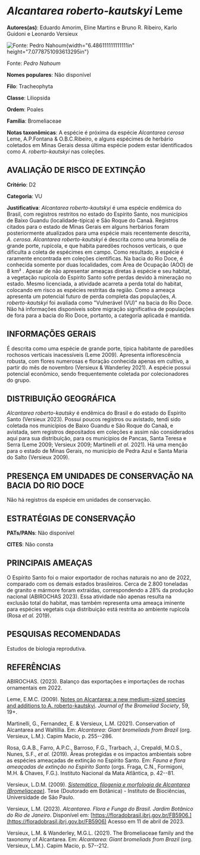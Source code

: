 # *Alcantarea roberto-kautskyi* Leme

**Autores(as)**: Eduardo Amorim, Eline Martins e Bruno R. Ribeiro, Karlo Guidoni e Leonardo Versieux

![Fonte: Pedro Nahoum](media/rId20.png){width="6.486111111111111in" height="7.0778751093613295in"}

Fonte: *Pedro Nahoum*

**Nomes populares**: Não disponível

**Filo**: Tracheophyta

**Classe**: Liliopsida

**Ordem**: Poales

**Família**: Bromeliaceae

**Notas taxonômicas**: A espécie é próxima da espécie *Alcantarea cerosa* Leme, A.P.Fontana & O.B.C.Ribeiro, e alguns espécimes de herbário coletados em Minas Gerais dessa última espécie podem estar identificados como *A. roberto-kautskyi* nas coleções.

## AVALIAÇÃO DE RISCO DE EXTINÇÃO

**Critério**: D2

**Categoria**: VU

**Justificativa**: *Alcantarea roberto-kautskyi* é uma espécie endêmica do Brasil, com registros restritos no estado do Espírito Santo, nos municípios de Baixo Guandu (localidade-típica) e São Roque do Canaã.  Registros citados para o estado de Minas Gerais em alguns herbários foram posteriormente atualizados para uma espécie mais recentemente descrita, *A. cerosa*. *Alcantarea roberto-kautskyi* é descrita como uma bromélia de grande porte, rupícola, e que habita paredões rochosos verticais, o que dificulta a coleta de espécimes em campo. Como resultado, a espécie é raramente encontrada em coleções científicas. Na bacia do Rio Doce, é conhecida somente por duas localidades, com Área de Ocupação (AOO) de 8 km² . Apesar de não apresentar ameaças diretas à espécie e seu habitat, a vegetação rupícola do Espírito Santo sofre perdas devido à mineração no estado. Mesmo licenciada, a atividade acarreta a perda total do habitat, colocando em risco as
espécies restritas da região. Como a ameaça apresenta um potencial futuro de perda completa das populações, *A. roberto-kautskyi* foi avaliada como "Vulnerável (VU)" na bacia do Rio Doce. Não há informações disponíveis sobre migração significativa de populações de fora para a bacia do Rio Doce, portanto, a categoria aplicada é mantida.

## INFORMAÇÕES GERAIS

É descrita como uma espécie de grande porte, típica habitante de paredões rochosos verticais inacessíveis (Leme 2009). Apresenta inflorescência robusta, com flores numerosas e floração conhecida apenas em cultivo, a partir do mês de novembro (Versieux & Wanderley 2021). A espécie possui potencial econômico, sendo frequentemente coletada por colecionadores do grupo.

## DISTRIBUIÇÃO GEOGRÁFICA

*Alcantarea roberto-kautsky* é endêmica do Brasil e do estado do Espírito Santo (Versieux 2023). Possui poucos registros ou avistado, tendi sido coletada nos municípios de Baixo Guandu e São Roque do Canaã, e avistada, sem registros depositados em coleções e assim não considerados aqui para sua distribuição, para os municípios de Pancas, Santa Teresa e Serra (Leme 2009; Versieux 2009; Martinelli *et al.* 2021). Há uma menção para o estado de Minas Gerais, no município de Pedra Azul e Santa Maria do Salto (Versieux 2009).

## PRESENÇA EM UNIDADES DE CONSERVAÇÃO NA BACIA DO RIO DOCE

Não há registros da espécie em unidades de conservação.

## ESTRATÉGIAS DE CONSERVAÇÃO

**PATs/PANs**: Não disponível

**CITES**: Não consta

## PRINCIPAIS AMEAÇAS

O Espírito Santo foi o maior exportador de rochas naturais no ano de 2022, comparado com os demais estados brasileiros. Cerca de 2.800 toneladas de granito e mármore foram extraídas, correspondendo a 28% da produção nacional (ABIROCHAS 2023). Essa atividade não apenas resulta na exclusão total do habitat, mas também representa uma ameaça iminente para espécies vegetais cuja distribuição está restrita ao ambiente rupícola (Rosa *et al.* 2019).

## PESQUISAS RECOMENDADAS

Estudos de biologia reprodutiva.

## REFERÊNCIAS

ABIROCHAS. (2023). Balanço das exportações e importações de rochas ornamentais em 2022.

Leme, E.M.C. (2009). [Notes on Alcantarea: a new medium-sized species and additions to A.  roberto-kautskyi](https://link.gale.com/apps/doc/A199121856/AONE?u=anon~93b93f5e&sid=googleScholar&xid=6264436a).  *Journal of the Bromeliad Society*, 59, 19+.

Martinelli, G., Fernandez, E. & Versieux, L.M. (2021). Conservation of Alcantarea and Waltillia. Em: *Alcantarea: Giant bromeliads from Brazil* (org. Versieux, L.M.). Capim Macio, p. 255--286.

Rosa, G.A.B., Farro, A.P.C., Barroso, F.G., Trarbach, J., Crepaldi, M.O.S., Nunes, S.F., *et al.* (2019). Áreas protegidas e os impactos ambientais sobre as espécies ameaçadas de extinção no Espírito Santo.  Em: *Fauna e flora ameaçadas de extinção no Espírito Santo* (orgs.  Fraga, C.N., Formigoni, M.H. & Chaves, F.G.). Instituto Nacional da Mata Atlântica, p. 42--81.

Versieux, L.D.M. (2009). [*Sistemática, filogenia e morfologia de Alcantarea (Bromeliaceae)*](https://doi.org/10.11606/T.41.2009.tde-17032010-160344).  Tese (Doutorado em Botânica) - Instituto de Biociências, Universidade de São Paulo.

Versieux, L.M. (2023). *Alcantarea*. *Flora e Funga do Brasil. Jardim Botânico do Rio de Janeiro*. Disponível em: [https://floradobrasil.jbrj.gov.br/FB5906.](https://floradobrasil.jbrj.gov.br/FB5906) Acesso em 11 de abril de 2023.

Versieux, L.M. & Wanderley, M.G.L. (2021). The Bromeliaceae family and the taxonomy of Alcantarea. Em: *Alcantarea: Giant bromeliads from Brazil* (org. Versieux, L.M.). Capim Macio, p. 57--212.
